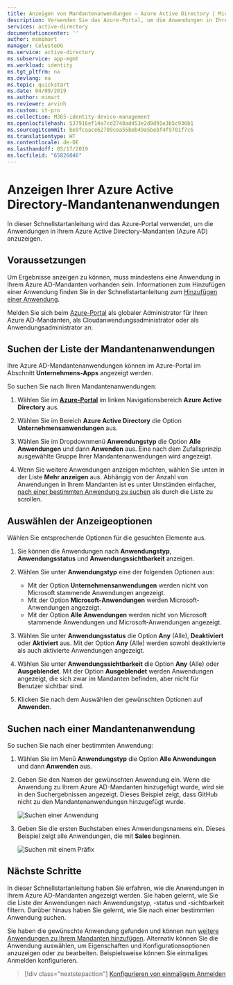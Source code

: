 ```yaml
---
title: Anzeigen von Mandantenanwendungen – Azure Active Directory | Microsoft-Dokumentation
description: Verwenden Sie das Azure-Portal, um die Anwendungen in Ihrem Azure Active Directory-Mandanten (Azure AD) anzuzeigen.
services: active-directory
documentationcenter: ''
author: msmimart
manager: CelesteDG
ms.service: active-directory
ms.subservice: app-mgmt
ms.workload: identity
ms.tgt_pltfrm: na
ms.devlang: na
ms.topic: quickstart
ms.date: 04/09/2019
ms.author: mimart
ms.reviewer: arvinh
ms.custom: it-pro
ms.collection: M365-identity-device-management
ms.openlocfilehash: 537916ef14a7cd2748ad453e2d0d91e3b5c936b1
ms.sourcegitcommit: be9fcaace62709cea55beb49a5bebf4f9701f7c6
ms.translationtype: HT
ms.contentlocale: de-DE
ms.lasthandoff: 05/17/2019
ms.locfileid: "65826046"
---
```

# <a name="view-your-azure-active-directory-tenant-applications"></a>Anzeigen Ihrer Azure Active Directory-Mandantenanwendungen

In dieser Schnellstartanleitung wird das Azure-Portal verwendet, um die Anwendungen in Ihrem Azure Active Directory-Mandanten (Azure AD) anzuzeigen.

## <a name="before-you-begin"></a>Voraussetzungen

Um Ergebnisse anzeigen zu können, muss mindestens eine Anwendung in Ihrem Azure AD-Mandanten vorhanden sein. Informationen zum Hinzufügen einer Anwendung finden Sie in der Schnellstartanleitung zum [Hinzufügen einer Anwendung](add-application-portal.md).

Melden Sie sich beim [Azure-Portal](https://portal.azure.com) als globaler Administrator für Ihren Azure AD-Mandanten, als Cloudanwendungsadministrator oder als Anwendungsadministrator an.

## <a name="find-the-list-of-tenant-applications"></a>Suchen der Liste der Mandantenanwendungen

Ihre Azure AD-Mandantenanwendungen können im Azure-Portal im Abschnitt **Unternehmens-Apps** angezeigt werden.

So suchen Sie nach Ihren Mandantenanwendungen:

1. Wählen Sie im **[Azure-Portal](https://portal.azure.com)** im linken Navigationsbereich **Azure Active Directory** aus. 

1. Wählen Sie im Bereich **Azure Active Directory** die Option **Unternehmensanwendungen** aus. 

1. Wählen Sie im Dropdownmenü **Anwendungstyp** die Option **Alle Anwendungen** und dann **Anwenden** aus. Eine nach dem Zufallsprinzip ausgewählte Gruppe Ihrer Mandantenanwendungen wird angezeigt.
   
1. Wenn Sie weitere Anwendungen anzeigen möchten, wählen Sie unten in der Liste **Mehr anzeigen** aus. Abhängig von der Anzahl von Anwendungen in Ihrem Mandanten ist es unter Umständen einfacher, [nach einer bestimmten Anwendung zu suchen](#search-for-a-tenant-application) als durch die Liste zu scrollen.

## <a name="select-viewing-options"></a>Auswählen der Anzeigeoptionen

Wählen Sie entsprechende Optionen für die gesuchten Elemente aus.

1. Sie können die Anwendungen nach **Anwendungstyp**, **Anwendungsstatus** und **Anwendungssichtbarkeit** anzeigen. 

1. Wählen Sie unter **Anwendungstyp** eine der folgenden Optionen aus:

    - Mit der Option **Unternehmensanwendungen** werden nicht von Microsoft stammende Anwendungen angezeigt.
    - Mit der Option **Microsoft-Anwendungen** werden Microsoft-Anwendungen angezeigt.
    - Mit der Option **Alle Anwendungen** werden nicht von Microsoft stammende Anwendungen und Microsoft-Anwendungen angezeigt.

1. Wählen Sie unter **Anwendungsstatus** die Option **Any** (Alle), **Deaktiviert** oder **Aktiviert** aus. Mit der Option **Any** (Alle) werden sowohl deaktivierte als auch aktivierte Anwendungen angezeigt.

1. Wählen Sie unter **Anwendungssichtbarkeit** die Option **Any** (Alle) oder **Ausgeblendet**. Mit der Option **Ausgeblendet** werden Anwendungen angezeigt, die sich zwar im Mandanten befinden, aber nicht für Benutzer sichtbar sind.

1. Klicken Sie nach dem Auswählen der gewünschten Optionen auf **Anwenden**.
 

## <a name="search-for-a-tenant-application"></a>Suchen nach einer Mandantenanwendung

So suchen Sie nach einer bestimmten Anwendung:

1. Wählen Sie im Menü **Anwendungstyp** die Option **Alle Anwendungen** und dann **Anwenden** aus.

1. Geben Sie den Namen der gewünschten Anwendung ein. Wenn die Anwendung zu Ihrem Azure AD-Mandanten hinzugefügt wurde, wird sie in den Suchergebnissen angezeigt. Dieses Beispiel zeigt, dass GitHub nicht zu den Mandantenanwendungen hinzugefügt wurde.

    ![Suchen einer Anwendung](media/view-applications-portal/search-for-tenant-application.png)

1. Geben Sie die ersten Buchstaben eines Anwendungsnamens ein. Dieses Beispiel zeigt alle Anwendungen, die mit **Sales** beginnen.

    ![Suchen mit einem Präfix](media/view-applications-portal/search-by-prefix.png)

## <a name="next-steps"></a>Nächste Schritte

In dieser Schnellstartanleitung haben Sie erfahren, wie die Anwendungen in Ihrem Azure AD-Mandanten angezeigt werden. Sie haben gelernt, wie Sie die Liste der Anwendungen nach Anwendungstyp, -status und -sichtbarkeit filtern. Darüber hinaus haben Sie gelernt, wie Sie nach einer bestimmten Anwendung suchen.

Sie haben die gewünschte Anwendung gefunden und können nun [weitere Anwendungen zu Ihrem Mandanten hinzufügen](add-application-portal.md). Alternativ können Sie die Anwendung auswählen, um Eigenschaften und Konfigurationsoptionen anzuzeigen oder zu bearbeiten. Beispielsweise können Sie einmaliges Anmelden konfigurieren. 

> [!div class="nextstepaction"]
> [Konfigurieren von einmaligem Anmelden](configure-single-sign-on-portal.md)


